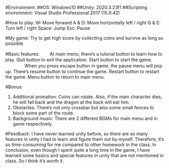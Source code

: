 #Environment: 
##OS: Windows10
##Unity: 2020.3.23f1
##Scripting environment: Visual Studio Professional 2017 (15.9.42)

#How to play:
W: Move forward
A & D: Move horizontally left / right
Q & E: Turn left / right
Space: Jump
Esc: Pause

#My game:
Try to get high score by collecting coins and survive as long as possible.

#Basic features:
　　At main menu, there’s a tutorial button to learn how to play. Quit button to exit the application. Start button to start the game.
　　
　　When you press escape button in game, the pause menu will pop up. There’s resume button to continue the game. Restart button to restart the game. Menu button to return to main menu.

#Bonus:
1.	Additional animation: Coins can rotate. Also, if the main character dies, he will fall back and the dragon at the back will eat him.
2.	Obstacles: There’s not only crossbar but also some small fences to block some part of the route.
3.	Background music: There are 2 different BGMs for main menu and in game respectively.

#Feedback:
    I have never learned unity before, so there are so many features in unity I had to learn and figure them out by myself. Therefore, it’s so time-consuming for me compared to other homework in the class. In conclusion, even though I spent quite a long time in the game, I have learned some basics and special features in unity that are not mentioned in class. So I think it’s worth it.
